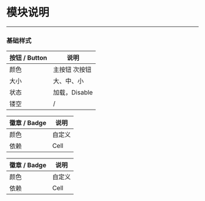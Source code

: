 # 模块说明


---


### 基础样式

| 按钮 / Button | 说明 |
| -- | -- |
|  颜色 | 主按钮 次按钮 |
|  大小 | 大、中、小 |
|  状态 | 加载，Disable |
|  镂空 | /       |



| 徽章 / Badge | 说明 |
| -- | -- |
| 颜色 | 自定义 |
| 依赖 | Cell  |



| 徽章 / Badge | 说明 |
| -- | -- |
| 颜色 | 自定义 |
| 依赖 | Cell  |
